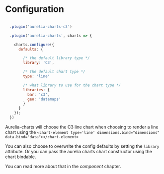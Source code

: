 # Configuration

```js

  .plugin('aurelia-charts-c3')

  .plugin('aurelia-charts', charts => {

    charts.configure({
      defaults: {

        /* the default library type */
        library: 'C3',

        /* the default chart type */
        type: 'line'

        /* what library to use for the chart type */
        libraries: {
          bar: 'c3',
          geo: 'datamaps'
        }
      }
    });
  })

```

Aurelia-charts will choose the C3 line chart when choosing to render a line
chart using the `<chart-element type='line' dimensions.bind="dimensions" data.bind="data"></chart-element>`

You can also choose to overwrite the config defaults by setting the `library`
attribute. Or you can pass the aurelia charts chart constructor using the chart
bindable.

You can read more about that in the *component* chapter.
